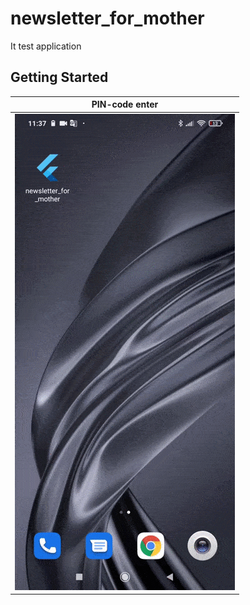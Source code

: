 # newsletter_for_mother

It test application

## Getting Started

| PIN-code enter |
|:-:|
| ![First](/.github/assets/1.gif) |
